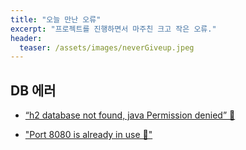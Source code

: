 ```yaml
---
title: "오늘 만난 오류"
excerpt: "프로젝트를 진행하면서 마주친 크고 작은 오류."
header:
  teaser: /assets/images/neverGiveup.jpeg
---
```


## DB 에러

- [“h2 database not found, java Permission denied” 🧨](https://headf1rst.github.io/etc/error-1/)

- ["Port 8080 is already in use 🧨"](https://headf1rst.github.io/etc/error-2/)
